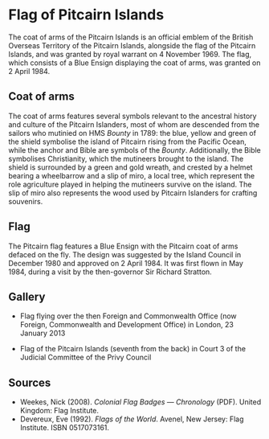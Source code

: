 # Flag of Pitcairn Islands

The coat of arms of the Pitcairn Islands is an official emblem of the British Overseas Territory of the Pitcairn Islands, alongside the flag of the Pitcairn Islands, and was granted by royal warrant on 4 November 1969. The flag, which consists of a Blue Ensign displaying the coat of arms, was granted on 2 April 1984.

## Coat of arms

The coat of arms features several symbols relevant to the ancestral history and culture of the Pitcairn Islanders, most of whom are descended from the sailors who mutinied on HMS *Bounty* in 1789: the blue, yellow and green of the shield symbolise the island of Pitcairn rising from the Pacific Ocean, while the anchor and Bible are symbols of the *Bounty*. Additionally, the Bible symbolises Christianity, which the mutineers brought to the island. The shield is surrounded by a green and gold wreath, and crested by a helmet bearing a wheelbarrow and a slip of miro, a local tree, which represent the role agriculture played in helping the mutineers survive on the island. The slip of miro also represents the wood used by Pitcairn Islanders for crafting souvenirs.

## Flag

The Pitcairn flag features a Blue Ensign with the Pitcairn coat of arms defaced on the fly. The design was suggested by the Island Council in December 1980 and approved on 2 April 1984. It was first flown in May 1984, during a visit by the then-governor Sir Richard Stratton.

## Gallery

- Flag flying over the then Foreign and Commonwealth Office (now Foreign, Commonwealth and Development Office) in London, 23 January 2013

- Flag of the Pitcairn Islands (seventh from the back) in Court 3 of the Judicial Committee of the Privy Council

## Sources

- Weekes, Nick (2008). *Colonial Flag Badges — Chronology* (PDF). United Kingdom: Flag Institute.
- Devereux, Eve (1992). *Flags of the World*. Avenel, New Jersey: Flag Institute. ISBN 0517073161.
